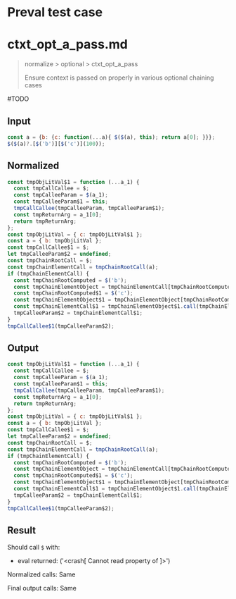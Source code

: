 # Preval test case

# ctxt_opt_a_pass.md

> normalize > optional > ctxt_opt_a_pass
>
> Ensure context is passed on properly in various optional chaining cases

#TODO

## Input

`````js filename=intro
const a = {b: {c: function(...a){ $($(a), this); return a[0]; }}};
$($(a)?.[$('b')][$('c')](100));
`````

## Normalized

`````js filename=intro
const tmpObjLitVal$1 = function (...a_1) {
  const tmpCallCallee = $;
  const tmpCalleeParam = $(a_1);
  const tmpCalleeParam$1 = this;
  tmpCallCallee(tmpCalleeParam, tmpCalleeParam$1);
  const tmpReturnArg = a_1[0];
  return tmpReturnArg;
};
const tmpObjLitVal = { c: tmpObjLitVal$1 };
const a = { b: tmpObjLitVal };
const tmpCallCallee$1 = $;
let tmpCalleeParam$2 = undefined;
const tmpChainRootCall = $;
const tmpChainElementCall = tmpChainRootCall(a);
if (tmpChainElementCall) {
  const tmpChainRootComputed = $('b');
  const tmpChainElementObject = tmpChainElementCall[tmpChainRootComputed];
  const tmpChainRootComputed$1 = $('c');
  const tmpChainElementObject$1 = tmpChainElementObject[tmpChainRootComputed$1];
  const tmpChainElementCall$1 = tmpChainElementObject$1.call(tmpChainElementObject, 100);
  tmpCalleeParam$2 = tmpChainElementCall$1;
}
tmpCallCallee$1(tmpCalleeParam$2);
`````

## Output

`````js filename=intro
const tmpObjLitVal$1 = function (...a_1) {
  const tmpCallCallee = $;
  const tmpCalleeParam = $(a_1);
  const tmpCalleeParam$1 = this;
  tmpCallCallee(tmpCalleeParam, tmpCalleeParam$1);
  const tmpReturnArg = a_1[0];
  return tmpReturnArg;
};
const tmpObjLitVal = { c: tmpObjLitVal$1 };
const a = { b: tmpObjLitVal };
const tmpCallCallee$1 = $;
let tmpCalleeParam$2 = undefined;
const tmpChainRootCall = $;
const tmpChainElementCall = tmpChainRootCall(a);
if (tmpChainElementCall) {
  const tmpChainRootComputed = $('b');
  const tmpChainElementObject = tmpChainElementCall[tmpChainRootComputed];
  const tmpChainRootComputed$1 = $('c');
  const tmpChainElementObject$1 = tmpChainElementObject[tmpChainRootComputed$1];
  const tmpChainElementCall$1 = tmpChainElementObject$1.call(tmpChainElementObject, 100);
  tmpCalleeParam$2 = tmpChainElementCall$1;
}
tmpCallCallee$1(tmpCalleeParam$2);
`````

## Result

Should call `$` with:
 - eval returned: ('<crash[ Cannot read property <ref> of <ref2> ]>')

Normalized calls: Same

Final output calls: Same
